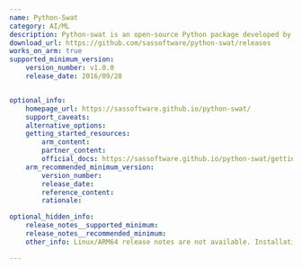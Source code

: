 ```yaml
---
name: Python-Swat
category: AI/ML
description: Python-swat is an open-source Python package developed by SAS to provide a programmatic interface to SAS Viya's Cloud Analytic Services (CAS).
download_url: https://github.com/sassoftware/python-swat/releases
works_on_arm: true
supported_minimum_version:
    version_number: v1.0.0
    release_date: 2016/09/28


optional_info:
    homepage_url: https://sassoftware.github.io/python-swat/
    support_caveats:
    alternative_options:
    getting_started_resources:
        arm_content:
        partner_content:
        official_docs: https://sassoftware.github.io/python-swat/getting-started.html
    arm_recommended_minimum_version:
        version_number:
        release_date:
        reference_content:
        rationale:

optional_hidden_info:
    release_notes__supported_minimum:
    release_notes__recommended_minimum:
    other_info: Linux/ARM64 release notes are not available. Installation and testing are done via the [tar archive](https://github.com/sassoftware/python-swat/releases/tag/v1.0.0).

---
```


